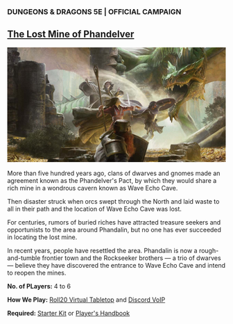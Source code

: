 ### DUNGEONS & DRAGONS 5E | OFFICIAL CAMPAIGN
## [The Lost Mine of Phandelver](https://www.dndbeyond.com/sources/lmop)

![Image](dnd-5e-phandelver-carousel.png)

More than five hundred years ago, clans of dwarves and gnomes made an agreement known as the Phandelver's Pact, by which they would share a rich mine in a wondrous cavern known as Wave Echo Cave.

Then disaster struck when orcs swept through the North and laid waste to all in their path and the location of Wave Echo Cave was lost.

For centuries, rumors of buried riches have attracted treasure seekers and opportunists to the area around Phandalin, but no one has ever succeeded in locating the lost mine.

In recent years, people have resettled the area. Phandalin is now a rough-and-tumble frontier town and the Rockseeker brothers — a trio of dwarves — believe they have discovered the entrance to Wave Echo Cave and intend to reopen the mines.

**No. of PLayers:** 4 to 6

**How We Play:** [Roll20 Virtual Tabletop](https://roll20.net/) and [Discord VoIP](https://discord.com/)

**Required:** [Starter Kit](https://www.dndbeyond.com/sources/lmop) or [Player's Handbook](https://www.dndbeyond.com/sources/phb)
